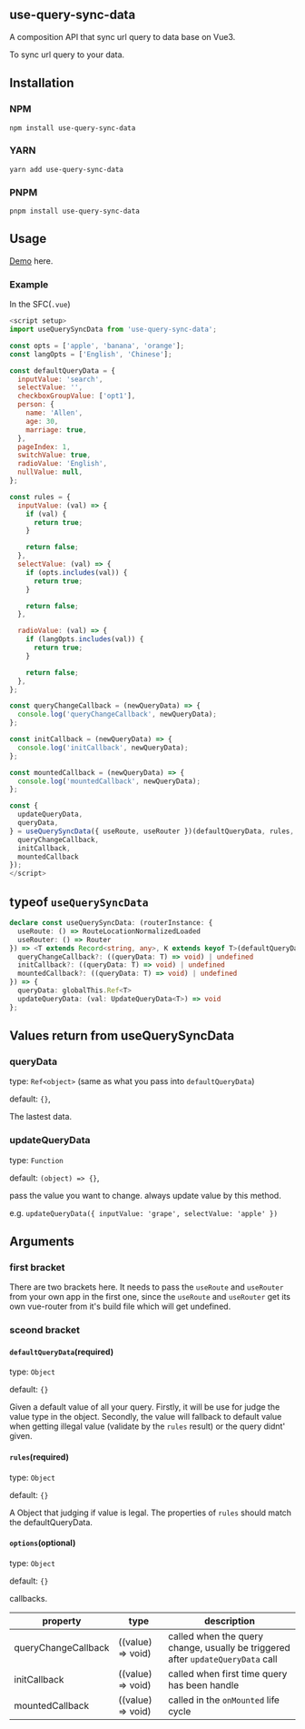 ## use-query-sync-data

A composition API that sync url query to data base on Vue3.

To sync url query to your data. 

## Installation

### NPM

```
npm install use-query-sync-data
```

### YARN

```
yarn add use-query-sync-data
```

### PNPM

```
pnpm install use-query-sync-data
```

## Usage

[Demo](https://c9t6vx-5173.csb.app/search) here.

### Example

In the SFC(`.vue`)

```js
<script setup>
import useQuerySyncData from 'use-query-sync-data';

const opts = ['apple', 'banana', 'orange'];
const langOpts = ['English', 'Chinese'];

const defaultQueryData = {
  inputValue: 'search',
  selectValue: '',
  checkboxGroupValue: ['opt1'],
  person: {
    name: 'Allen',
    age: 30,
    marriage: true,
  },
  pageIndex: 1,
  switchValue: true,
  radioValue: 'English',
  nullValue: null,
};

const rules = {
  inputValue: (val) => {
    if (val) {
      return true;
    }

    return false;
  },
  selectValue: (val) => {
    if (opts.includes(val)) {
      return true;
    }

    return false;
  },

  radioValue: (val) => {
    if (langOpts.includes(val)) {
      return true;
    }

    return false;
  },
};

const queryChangeCallback = (newQueryData) => {
  console.log('queryChangeCallback', newQueryData);
};

const initCallback = (newQueryData) => {
  console.log('initCallback', newQueryData);
};

const mountedCallback = (newQueryData) => {
  console.log('mountedCallback', newQueryData);
};

const {
  updateQueryData,
  queryData,
} = useQuerySyncData({ useRoute, useRouter })(defaultQueryData, rules, {
  queryChangeCallback,
  initCallback,
  mountedCallback
});
</script>
```

## typeof `useQuerySyncData`

```ts
declare const useQuerySyncData: (routerInstance: {
  useRoute: () => RouteLocationNormalizedLoaded
  useRouter: () => Router
}) => <T extends Record<string, any>, K extends keyof T>(defaultQueryData: T, rules: Rules<T>, options?: {
  queryChangeCallback?: ((queryData: T) => void) | undefined
  initCallback?: ((queryData: T) => void) | undefined
  mountedCallback?: ((queryData: T) => void) | undefined
}) => {
  queryData: globalThis.Ref<T>
  updateQueryData: (val: UpdateQueryData<T>) => void
};
```
## Values return from useQuerySyncData

### queryData

type: `Ref<object>` (same as what you pass into `defaultQueryData`)

default: `{}`,

The lastest data.

### updateQueryData

type: `Function`

default: `(object) => {}`,

pass the value you want to change. always update value by this method.

e.g. `updateQueryData({ inputValue: 'grape', selectValue: 'apple' })`

## Arguments

### first bracket
There are two brackets here. It needs to pass the `useRoute` and `useRouter` from your own app in the first one, since the `useRoute` and `useRouter` get its own vue-router from it's build file which will get undefined.

### sceond bracket

#### `defaultQueryData`(required)

type: `Object`

default: `{}`

Given a default value of all your query. Firstly, it will be use for judge the value type in the object. Secondly, the value will fallback to default value when getting illegal value (validate by the `rules` result) or the query didnt' given.

#### `rules`(required)

type: `Object`

default: `{}`

A Object that judging if value is legal. The properties of `rules` should match the defaultQueryData.


#### `options`(optional)

type: `Object`

default: `{}`

callbacks.

|property|type|description|
|-|-|-|
|queryChangeCallback|((value) => void)|called when the query change, usually be triggered after `updateQueryData` call|
|initCallback|((value) => void)|called when first time query has been handle|
|mountedCallback|((value) => void)|called in the `onMounted` life cycle|